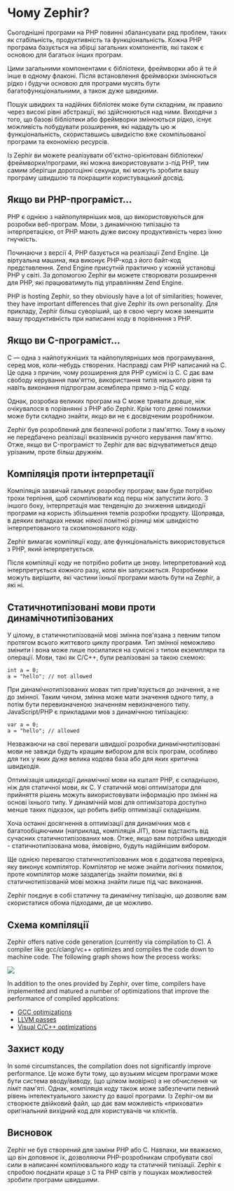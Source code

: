 # Чому Zephir?

Сьогоднішні програми на PHP повинні збалансувати ряд проблем, таких як стабільність, продуктивність та функціональність. Кожна PHP програма базується на збірці загальних компонентів, які також є основою для багатьох інших програм.

Цими загальними компонентами є бібліотеки, фреймворки або й те й інше в одному флаконі. Після встановлення фреймворки змінюються рідко і будучи основою для програми мусять бути багатофункціональними, а також дуже швидкими.

Пошук швидких та надійних бібліотек може бути складним, як правило через високі рівні абстракції, які здійснюються над ними. Виходячи з того, що базові бібліотеки або фреймворки змінюються рідко, існує можливість побудувати розширення, які нададуть цю ж функціональність, скориставшись швидкістю вже скомпільованої програми та економією ресурсів.

Із Zephir ви можете реалізувати об'єктно-орієнтовані бібліотеки/фреймворки/програми, які можна використовувати з-під PHP, тим самим зберігши дорогоцінні секунди, які можуть зробити вашу програму швидшою та покращити користувацький досвід.

<a name='if-you-are-a-php-programmer'></a>

## Якщо ви PHP-програміст...

PHP є однією з найпопулярніших мов, що використовуються для розробки веб-програм. Мови, з динамічною типізацію та інтерпретацією, от PHP мають дуже високу продуктивність через їхню гнучкість.

Починаючи з версії 4, PHP базується на реалізації Zend Engine. Це віртуальна машина, яка виконує PHP-код з його байт-код представлення. Zend Engine присутній практично у кожній установці PHP у світі. За допомогою Zephir ви можете створювати розширення для PHP, які працюватимуть під управлінням Zend Engine.

PHP is hosting Zephir, so they obviously have a lot of similarities; however, they have important differences that give Zephir its own personality. Для прикладу, Zephir більш суворіший, що в свою чергу може зменшити вашу продуктивність при написанні коду в порівняння з PHP.

<a name='if-you-are-a-c-programmer'></a>

## Якщо ви C-програміст...

C — одна з найпотужніших та найпопулярніших мов програмування, серед мов, коли-небудь створених. Насправді сам PHP написаний на C. Це одна з причин, чому розширення для PHP сумісні із C. C дає вам свободу керування пам'яттю, використання типів низького рівня та навіть виконання підпрограм асемблера прямо з-під C коду.

Однак, розробка великих програм на C може тривати довше, ніж очікувалося в порівнянні з PHP або Zephir. Крім того деякі помилки може бути складно знайти, якщо ви не є досвідченим розробником.

Zephir був розроблений для безпечної роботи з пам'яттю. Тому в ньому не передбачено реалізації вказівників ручного керування пам'яттю. Отже, якщо ви C-програміст то Zephir для вас відчуватиметься дещо урізаним, проте більш дружнім.

<a name='compilation-vs-interpretation'></a>

## Компіляція проти інтерпретації

Компіляція зазвичай гальмує розробку програм; вам буде потрібно трохи терпіння, щоб скомпілювати код перш ніж запустити його. З іншого боку, інтерпретація має тенденцію до зниження швидкодії програми на користь збільшення темпів розробки продукту. Щоправда, в деяких випадках немає ніякої помітної різниці між швидкістю інтерпретованого та скомпонованого коду.

Zephir вимагає компіляції коду, але функціональність використовується з PHP, який інтерпретується.

Після компіляції коду не потрібно робити це знову. Інтерпретований код інтерпретується кожного разу, коли він запускається. Розробники можуть вирішити, які частини їхньої програми мають бути на Zephir, а які ні.

<a name='statically-typed-versus-dynamically-typed-languages'></a>

## Статичнотипізовані мови проти динамічнотипізованих

У цілому, в статичнотипізованій мові змінна пов'язана з певним типом протягом всього життєвого циклу програми. Тип змінної неможливо змінити і вона може лише посилатися на сумісні з типом екземпляри та операції. Мови, такі як C/C++, були реалізовані за такою схемою:

    int a = 0;
    a = "hello"; // not allowed
    

При динамічнотипізованих мовах тип прив'язується до значення, а не до змінної. Таким чином, змінна може мати значення одного типу, а потім бути перевизначеною значенням невизначеного типу. JavaScript/PHP є прикладами мов з динамічною типізацією:

    var a = 0;
    a = "hello"; // allowed
    

Незважаючи на свої переваги швидшої розробки динамічнотипізовані мови не завжди будуть кращим вибором для всіх програм, особливо для тих у яких дуже велика кодова база або для яких критична швидкодія.

Оптимізація швидкодії динамічної мови на кшталт PHP, є складнішою, ніж для статичної мови, як C. У статичній мові оптимізатори для прийняття рішень можуть використовувати інформацію про змінні на основі їхнього типу. У динамічній мові для оптимізатора доступно менше таких підказок, що робить вибір оптимізації складнішим.

Хоча останні досягнення в оптимізації для динамічних мов є багатообіцяючими (наприклад, компіляція JIT), вони відстають від сучасних статичнотипізованих мов. Отже, якщо вам потрібна швидкодія - статичнотипізована мова, ймовірно, будуть надійнішим вибором.

Ще однією перевагою статичнотипізованих мов є додаткова перевірка, яку виконує компілятор. Компілятор не може знайти логічних помилок, проте компілятор може заздалегідь знайти помилки, які в статичнотипізованій мові можна знайти лише під час виконання.

Zephir поєднує в собі статичну та динамічну типізацію, що дозволяє вам скористатися обома підходами, де це можливо.

<a name='compilation-scheme'></a>

## Схема компіляції

Zephir offers native code generation (currently via compilation to C). A compiler like gcc/clang/vc++ optimizes and compiles the code down to machine code. The following graph shows how the process works:

![](/images/content/scheme.png)

In addition to the ones provided by Zephir, over time, compilers have implemented and matured a number of optimizations that improve the performance of compiled applications:

* [GCC optimizations](http://gcc.gnu.org/onlinedocs/gcc-4.1.0/gcc/Optimize-Options.html)
* [LLVM passes](http://llvm.org/docs/Passes.html)
* [Visual C/C++ optimizations](http://msdn.microsoft.com/en-us/library/k1ack8f1.aspx)

<a name='code-protection'></a>

## Захист коду

In some circumstances, the compilation does not significantly improve performance. Це може бути тому, що вузьким місцем програми може бути система вводу/виводу, (що цілком імовірно) а не обчислення чи ліміт пам'яті. Однак, компіляція коду також може забезпечити певний рівень інтелектуального захисту до вашої програми. Із Zephir-ом ви створюєте двійковий файл, що дає вам можливість «приховати» оригінальний вихідний код для користувачів чи клієнтів.

<a name='conclusion'></a>

## Висновок

Zephir не був створений для заміни PHP або C. Навпаки, ми вважаємо, що він доповнює їх, дозволяючи PHP-розробникам спробувати свої сили в написанні компілювального коду та статичній типізації. Zephir є спробою поєднати краще з C та PHP світів у пошуках можливостей зробити програми швидшими.